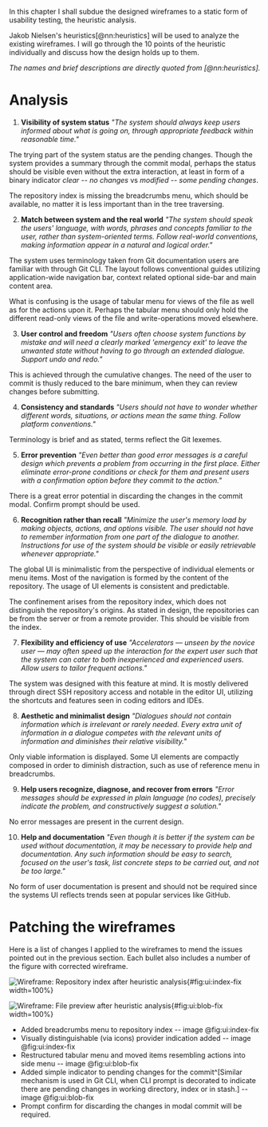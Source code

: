 In this chapter I shall subdue the designed wireframes to a static form of usability testing, the heuristic analysis.

Jakob Nielsen's heuristics[@nn:heuristics] will be used to analyze the existing wireframes.
I will go through the 10 points of the heuristic individually and discuss how the design holds up to them.

_The names and brief descriptions are directly quoted from [@nn:heuristics]._

# Analysis

1. **Visibility of system status**
_"The system should always keep users informed about what is going on, through appropriate feedback within reasonable time."_

The trying part of the system status are the pending changes.
Though the system provides a summary through the commit modal, perhaps the status should be visible even without the extra interaction, at least in form of a binary indicator _clear -- no changes_ vs _modified -- some pending changes_.

The repository index is missing the breadcrumbs menu, which should be available, no matter it is less important than in the tree traversing.

2. **Match between system and the real world**
_"The system should speak the users' language, with words, phrases and concepts familiar to the user, rather than system-oriented terms. Follow real-world conventions, making information appear in a natural and logical order."_

The system uses terminology taken from Git documentation users are familiar with through Git CLI.
The layout follows conventional guides utilizing application-wide navigation bar, context related optional side-bar and main content area.

What is confusing is the usage of tabular menu for views of the file as well as for the actions upon it.
Perhaps the tabular menu should only hold the different read-only views of the file and write-operations moved elsewhere.

3. **User control and freedom**
_"Users often choose system functions by mistake and will need a clearly marked 'emergency exit' to leave the unwanted state without having to go through an extended dialogue. Support undo and redo."_

This is achieved through the cumulative changes.
The need of the user to commit is thusly reduced to the bare minimum, when they can review changes before submitting.

4. **Consistency and standards**
_"Users should not have to wonder whether different words, situations, or actions mean the same thing. Follow platform conventions."_

Terminology is brief and as stated, terms reflect the Git lexemes.

5. **Error prevention**
_"Even better than good error messages is a careful design which prevents a problem from occurring in the first place. Either eliminate error-prone conditions or check for them and present users with a confirmation option before they commit to the action."_

There is a great error potential in discarding the changes in the commit modal.
Confirm prompt should be used.

6. **Recognition rather than recall**
_"Minimize the user's memory load by making objects, actions, and options visible. The user should not have to remember information from one part of the dialogue to another. Instructions for use of the system should be visible or easily retrievable whenever appropriate."_

The global UI is minimalistic from the perspective of individual elements or menu items.
Most of the navigation is formed by the content of the repository.
The usage of UI elements is consistent and predictable.

The confinement arises from the repository index, which does not distinguish the repository's origins.
As stated in design, the repositories can be from the server or from a remote provider.
This should be visible from the index.

7. **Flexibility and efficiency of use**
_"Accelerators — unseen by the novice user — may often speed up the interaction for the expert user such that the system can cater to both inexperienced and experienced users. Allow users to tailor frequent actions."_

The system was designed with this feature at mind.
It is mostly delivered through direct SSH repository access and notable in the editor UI, utilizing the shortcuts and features seen in coding editors and IDEs.

8. **Aesthetic and minimalist design**
_"Dialogues should not contain information which is irrelevant or rarely needed. Every extra unit of information in a dialogue competes with the relevant units of information and diminishes their relative visibility."_

Only viable information is displayed.
Some UI elements are compactly composed in order to diminish distraction, such as use of reference menu in breadcrumbs.

9. **Help users recognize, diagnose, and recover from errors**
_"Error messages should be expressed in plain language (no codes), precisely indicate the problem, and constructively suggest a solution."_

No error messages are present in the current design.

10. **Help and documentation**
_"Even though it is better if the system can be used without documentation, it may be necessary to provide help and documentation. Any such information should be easy to search, focused on the user's task, list concrete steps to be carried out, and not be too large."_

No form of user documentation is present and should not be required since the systems UI reflects trends seen at popular services like GitHub.

# Patching the wireframes

Here is a list of changes I applied to the wireframes to mend the issues pointed out in the previous section.
Each bullet also includes a number of the figure with corrected wireframe.

![Wireframe: Repository index after heuristic analysis](./src/assets/images/ui/index-fixed){#fig:ui:index-fix width=100%}

![Wireframe: File preview  after heuristic analysis](./src/assets/images/ui/blob-fixed){#fig:ui:blob-fix width=100%}


- Added breadcrumbs menu to repository index -- image @fig:ui:index-fix
- Visually distinguishable (via icons) provider indication added -- image @fig:ui:index-fix
- Restructured tabular menu and moved items resembling actions into side menu -- image @fig:ui:blob-fix
- Added simple indicator to pending changes for the commit^[Similar mechanism is used in Git CLI, when CLI prompt is decorated to indicate there are pending changes in working directory, index or in stash.] -- image @fig:ui:blob-fix
- Prompt confirm for discarding the changes in modal commit will be required.
